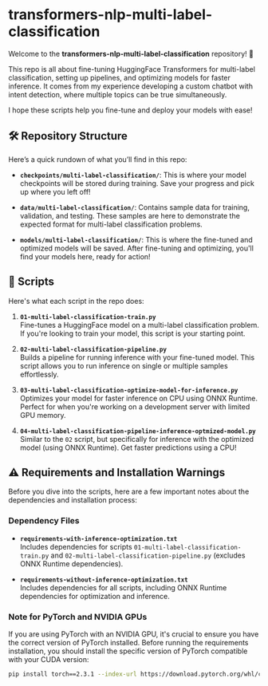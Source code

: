 
# transformers-nlp-multi-label-classification

Welcome to the **transformers-nlp-multi-label-classification** repository! 🎉

This repo is all about fine-tuning HuggingFace Transformers for multi-label classification, setting up pipelines, and optimizing models for faster inference. It comes from my experience developing a custom chatbot with intent detection, where multiple topics can be true simultaneously.

I hope these scripts help you fine-tune and deploy your models with ease!

## 🛠️ Repository Structure

Here’s a quick rundown of what you’ll find in this repo:

- **`checkpoints/multi-label-classification/`**: This is where your model checkpoints will be stored during training. Save your progress and pick up where you left off!

- **`data/multi-label-classification/`**: Contains sample data for training, validation, and testing. These samples are here to demonstrate the expected format for multi-label classification problems.

- **`models/multi-label-classification/`**: This is where the fine-tuned and optimized models will be saved. After fine-tuning and optimizing, you'll find your models here, ready for action!

## 📜 Scripts

Here's what each script in the repo does:

1. **`01-multi-label-classification-train.py`**  
   Fine-tunes a HuggingFace model on a multi-label classification problem. If you're looking to train your model, this script is your starting point.

2. **`02-multi-label-classification-pipeline.py`**  
   Builds a pipeline for running inference with your fine-tuned model. This script allows you to run inference on single or multiple samples effortlessly.

3. **`03-multi-label-classification-optimize-model-for-inference.py`**  
   Optimizes your model for faster inference on CPU using ONNX Runtime. Perfect for when you're working on a development server with limited GPU memory.

4. **`04-multi-label-classification-pipeline-inference-optmized-model.py`**  
   Similar to the `02` script, but specifically for inference with the optimized model (using ONNX Runtime). Get faster predictions using a CPU!


## ⚠️ Requirements and Installation Warnings

Before you dive into the scripts, here are a few important notes about the dependencies and installation process:

### Dependency Files

   - **`requirements-with-inference-optimization.txt`**  
     Includes dependencies for scripts `01-multi-label-classification-train.py` and `02-multi-label-classification-pipeline.py` (excludes ONNX Runtime dependencies).

   - **`requirements-without-inference-optimization.txt`**  
     Includes dependencies for all scripts, including ONNX Runtime dependencies for optimization and inference.

### Note for PyTorch and NVIDIA GPUs

   If you are using PyTorch with an NVIDIA GPU, it's crucial to ensure you have the correct version of PyTorch installed. Before running the requirements installation, you should install the specific version of PyTorch compatible with your CUDA version:

   ```bash
   pip install torch==2.3.1 --index-url https://download.pytorch.org/whl/cu121
